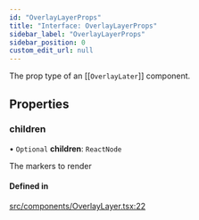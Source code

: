 ```yaml
---
id: "OverlayLayerProps"
title: "Interface: OverlayLayerProps"
sidebar_label: "OverlayLayerProps"
sidebar_position: 0
custom_edit_url: null
---
```


The prop type of an [[`OverlayLater`]] component.

## Properties

### children

• `Optional` **children**: `ReactNode`

The markers to render

#### Defined in

[src/components/OverlayLayer.tsx:22](https://github.com/rob-blackbourn/jetblack-map/blob/cdc3f14/src/components/OverlayLayer.tsx#L22)

